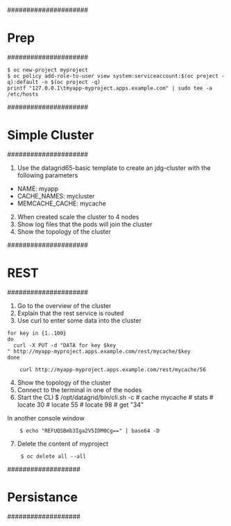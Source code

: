 #####################
# Prep
#####################
```
$ oc new-project myproject
$ oc policy add-role-to-user view system:serviceaccount:$(oc project -q):default -n $(oc project -q)
printf "127.0.0.1\tmyapp-myproject.apps.example.com" | sudo tee -a /etc/hosts
```


#####################
# Simple Cluster
#####################
1. Use the datagrid65-basic template to create an jdg-cluster with the following parameters
  - NAME: myapp
  - CACHE_NAMES: mycluster
  - MEMCACHE_CACHE: mycache
2. When created scale the cluster to 4 nodes
3. Show log files that the pods will join the cluster
4. Show the topology of the cluster

#####################
# REST
#####################
1. Go to the overview of the cluster
2. Explain that the rest service is routed
3. Use curl to enter some data into the cluster

```
for key in {1..100}
do
  curl -X PUT -d "DATA for key $key
" http://myapp-myproject.apps.example.com/rest/mycache/$key
done
```
        curl http://myapp-myproject.apps.example.com/rest/mycache/56

4. Show the topology of the cluster
5. Connect to the terminal in one of the nodes
6. Start the CLI
        $ /opt/datagrid/bin/cli.sh -c
        # cache mycache
        # stats
        # locate 30
        # locate 55
        # locate 98
        # get "34"

  In another console window

        $ echo "REFUQSBmb3Iga2V5IDM0Cg==" | base64 -D

7. Delete the content of myproject

        $ oc delete all --all

###################
# Persistance
###################
